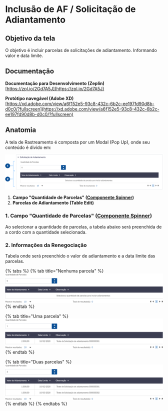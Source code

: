 # Inclusão de AF / Solicitação de Adiantamento

## Objetivo da tela

O objetivo é incluir parcelas de solicitações de adiantamento. Informando valor e data limite.

## Documentação

**Documentação para Desenvolvimento (Zeplin)**\
[https://zpl.io/2Gd7A5J](https://zpl.io/2Gd7A5J)

**Protótipo navegável (Adobe XD)**\
[https://xd.adobe.com/view/a6f152e5-93c8-432c-6b2c-ee197fd90d8b-d0c0/?fullscreen](https://xd.adobe.com/view/a6f152e5-93c8-432c-6b2c-ee197fd90d8b-d0c0/?fullscreen)

## **Anatomia**

A tela de Rastreamento é composta por um Modal (Pop Up), onde seu conteúdo é divido em:

![](<../../.gitbook/assets/image (580).png>)

1. **Campo "Quantidade de Parcelas" (**[**Componente Spinner**](https://www.primefaces.org/primeng-7.1.3/#/spinner)**)**
2. **Parcelas de Adiantamento (Table Edit)**

### 1. Campo "Quantidade de Parcelas" ([Componente Spinner](https://www.primefaces.org/primeng-7.1.3/#/spinner))

Ao selecionar a quantidade de parcelas, a tabela abaixo será preenchida de a cordo com a quantidade selecionada.

### 2. Informações da Renegociação

Tabela onde será preenchido o valor de adiantamento e a data limite das parcelas.

{% tabs %}
{% tab title="Nenhuma parcela" %}
![](<../../.gitbook/assets/image (630).png>)
{% endtab %}

{% tab title="Uma parcela" %}
![](<../../.gitbook/assets/image (604).png>)
{% endtab %}

{% tab title="Duas parcelas" %}
![](<../../.gitbook/assets/image (628).png>)
{% endtab %}
{% endtabs %}
